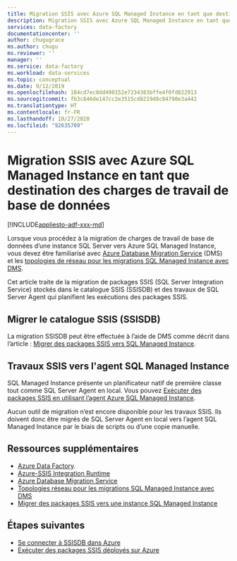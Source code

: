```yaml
---
title: Migration SSIS avec Azure SQL Managed Instance en tant que destination des charges de travail de base de données
description: Migration SSIS avec Azure SQL Managed Instance en tant que destination des charges de travail de base de données.
services: data-factory
documentationcenter: ''
author: chugugrace
ms.author: chugu
ms.reviewer: ''
manager: ''
ms.service: data-factory
ms.workload: data-services
ms.topic: conceptual
ms.date: 9/12/2019
ms.openlocfilehash: 184cd7ec0dd490152e7234383bffe4f0fd822913
ms.sourcegitcommit: fb3c846de147cc2e3515cd8219d8c84790e3a442
ms.translationtype: HT
ms.contentlocale: fr-FR
ms.lasthandoff: 10/27/2020
ms.locfileid: "92635709"
---
```

# <a name="ssis-migration-with-azure-sql-managed-instance-as-the-database-workload-destination"></a>Migration SSIS avec Azure SQL Managed Instance en tant que destination des charges de travail de base de données

[!INCLUDE[appliesto-adf-xxx-md](includes/appliesto-adf-xxx-md.md)]

Lorsque vous procédez à la migration de charges de travail de base de données d’une instance SQL Server vers Azure SQL Managed Instance, vous devez être familiarisé avec [Azure Database Migration Service](../dms/dms-overview.md) (DMS) et les [topologies de réseau pour les migrations SQL Managed Instance avec DMS](../dms/resource-network-topologies.md).

Cet article traite de la migration de packages SSIS (SQL Server Integration Service) stockés dans le catalogue SSIS (SSISDB) et des travaux de SQL Server Agent qui planifient les exécutions des packages SSIS.

## <a name="migrate-ssis-catalog-ssisdb"></a>Migrer le catalogue SSIS (SSISDB)

La migration SSISDB peut être effectuée à l’aide de DMS comme décrit dans l’article : [Migrer des packages SSIS vers SQL Managed Instance](../dms/how-to-migrate-ssis-packages-managed-instance.md).

## <a name="ssis-jobs-to-sql-managed-instance-agent"></a>Travaux SSIS vers l'agent SQL Managed Instance

SQL Managed Instance présente un planificateur natif de première classe tout comme SQL Server Agent en local.  Vous pouvez [Exécuter des packages SSIS en utilisant l’agent Azure SQL Managed Instance](how-to-invoke-ssis-package-managed-instance-agent.md).

Aucun outil de migration n’est encore disponible pour les travaux SSIS. Ils doivent donc être migrés de SQL Server Agent en local vers l’agent SQL Managed Instance par le biais de scripts ou d’une copie manuelle.

## <a name="additional-resources"></a>Ressources supplémentaires

- [Azure Data Factory](./introduction.md).
- [Azure-SSIS Integration Runtime](./create-azure-ssis-integration-runtime.md)
- [Azure Database Migration Service](../dms/dms-overview.md)
- [Topologies réseau pour les migrations SQL Managed Instance avec DMS](../dms/resource-network-topologies.md)
- [Migrer des packages SSIS vers une instance SQL Managed Instance](../dms/how-to-migrate-ssis-packages-managed-instance.md)

## <a name="next-steps"></a>Étapes suivantes

- [Se connecter à SSISDB dans Azure](/sql/integration-services/lift-shift/ssis-azure-connect-to-catalog-database)
- [Exécuter des packages SSIS déployés sur Azure](/sql/integration-services/lift-shift/ssis-azure-run-packages)